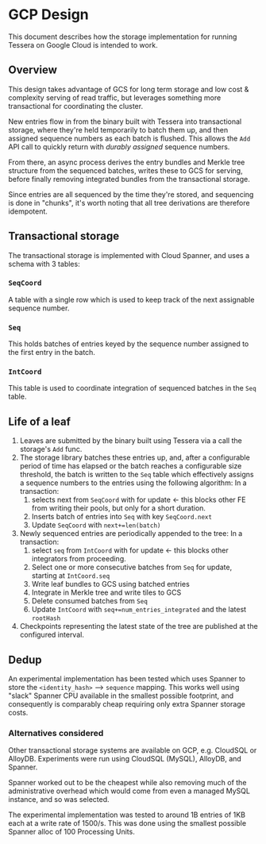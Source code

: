 # GCP Design

This document describes how the storage implementation for running Tessera on Google Cloud
is intended to work.

## Overview

This design takes advantage of GCS for long term storage and low cost & complexity serving of read traffic, 
but leverages something more transactional for coordinating the cluster.

New entries flow in from the binary built with Tessera into transactional storage, where they're held
temporarily to batch them up, and then assigned sequence numbers as each batch is flushed.
This allows the `Add` API call to quickly return with *durably assigned* sequence numbers.

From there, an async process derives the entry bundles and Merkle tree structure from the sequenced batches,
writes these to GCS for serving, before finally removing integrated bundles from the transactional storage.

Since entries are all sequenced by the time they're stored, and sequencing is done in "chunks", it's worth
noting that all tree derivations are therefore idempotent.

## Transactional storage

The transactional storage is implemented with Cloud Spanner, and uses a schema with 3 tables:

### `SeqCoord`
A table with a single row which is used to keep track of the next assignable sequence number.

### `Seq`
This holds batches of entries keyed by the sequence number assigned to the first entry in the batch.

### `IntCoord`
This table is used to coordinate integration of sequenced batches in the `Seq` table.

## Life of a leaf

1. Leaves are submitted by the binary built using Tessera via a call the storage's `Add` func.
1. The storage library batches these entries up, and, after a configurable period of time has elapsed
   or the batch reaches a configurable size threshold, the batch is written to the `Seq` table which effectively
   assigns a sequence numbers to the entries using the following algorithm:
   In a transaction:
   1. selects next from `SeqCoord` with for update ← this blocks other FE from writing their pools, but only for a short duration.
   1. Inserts batch of entries into `Seq` with key `SeqCoord.next`
   1. Update `SeqCoord` with `next+=len(batch)`
1. Newly sequenced entries are periodically appended to the tree:
   In a transaction:
   1. select `seq` from `IntCoord` with for update ← this blocks other integrators from proceeding.
   1. Select one or more consecutive batches from `Seq` for update, starting at `IntCoord.seq`
   1. Write leaf bundles to GCS using batched entries
   1. Integrate in Merkle tree and write tiles to GCS
   1. Delete consumed batches from `Seq`
   1. Update `IntCoord` with `seq+=num_entries_integrated` and the latest `rootHash`
1. Checkpoints representing the latest state of the tree are published at the configured interval.

## Dedup

An experimental implementation has been tested which uses Spanner to store the `<identity_hash>` --> `sequence`
mapping. This works well using "slack" Spanner CPU available in the smallest possible footprint, and consequently
is comparably cheap requiring only extra Spanner storage costs.

### Alternatives considered

Other transactional storage systems are available on GCP, e.g. CloudSQL or AlloyDB.
Experiments were run using CloudSQL (MySQL), AlloyDB, and Spanner.

Spanner worked out to be the cheapest while also removing much of the administrative overhead which 
would come from even a managed MySQL instance, and so was selected.

The experimental implementation was tested to around 1B entries of 1KB each at a write rate of 1500/s.
This was done using the smallest possible Spanner alloc of 100 Processing Units.
